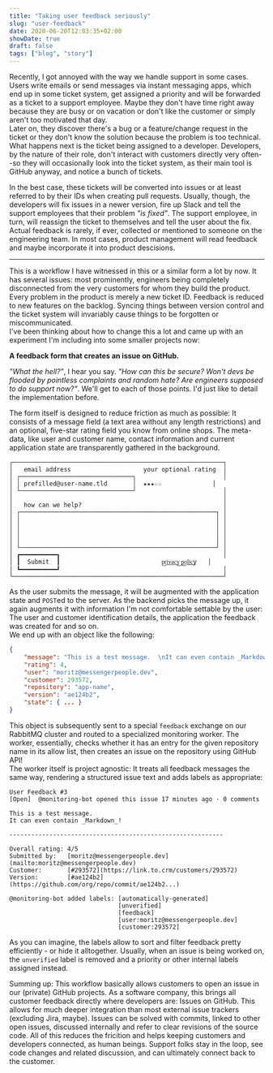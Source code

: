 ```yaml
---
title: "Taking user feedback seriously"
slug: "user-feedback"
date: 2020-06-20T12:03:35+02:00
showDate: true
draft: false
tags: ["blog", "story"]
---
```


Recently, I got annoyed with the way we handle support in some cases. Users write emails or send messages via instant messaging apps, which end up in some ticket
system, get assigned a priority and will be forwarded as a ticket to a support employee. Maybe they don't have time right away because they are busy or on vacation 
or don't like the customer or simply aren't too motivated that day.  
Later on, they discover there's a bug or a feature/change request in the ticket or they don't know the solution because the problem is too technical. What happens 
next is the ticket being assigned to a developer. Developers, by the nature of their role, don't interact with customers directly very often--so they will 
occasionally look into the ticket system, as their main tool is GitHub anyway, and notice a bunch of tickets.

In the best case, these tickets will be converted into issues or at least referred to by their IDs when creating pull requests. Usually, though, the developers will
fix issues in a newer version, fire up Slack and tell the support employees that their problem _"is fixed"_. The support employee, in turn, will reassign the ticket
to themselves and tell the user about the fix.  
Actual feedback is rarely, if ever, collected or mentioned to someone on the engineering team. In most cases, product management will read feedback and maybe 
incorporate it into product descisions.

-----

This is a workflow I have witnessed in this or a similar form a lot by now. It has several issues: most prominently, engineers being completely disconnected from 
the very customers for whom they build the product. Every problem in the product is merely a new ticket ID. Feedback is reduced to new features on the backlog. 
Syncing things between version control and the ticket system will invariably cause things to be forgotten or miscommunicated.  
I've been thinking about how to change this a lot and came up with an experiment I'm including into some smaller projects now:

**A feedback form that creates an issue on GitHub.**

_"What the hell?"_, I hear you say. _"How can this be secure? Won't devs be flooded by pointless complaints and random hate? Are engineers supposed to do support 
now?"_. We'll get to each of those points. I'd just like to detail the implementation before.

The form itself is designed to reduce friction as much as possible: It consists of a message field (a text area without any length restrictions) and an optional,
five-star rating field you know from online shops. The meta-data, like user and customer name, contact information and current application state are transparently
gathered in the background.  

```
┌──────────────────────────────────────────────────────────┐
│   email address                    your optional rating  │
│ ┌───────────────────────────────┐                        │
│ │ prefilled@user-name.tld       │  ★★★☆☆              │
│ └───────────────────────────────┘                        │
│                                                          │
│   how can we help?                                       │
│ ┌──────────────────────────────────────────────────────┐ │
│ │                                                      │ │
│ │                                                      │ │
│ │                                                      │ │
│ │                                                      │ │
│ └──────────────────────────────────────────────────────┘ │
│ ┏━━━━━━━━━━┓                                             │
│ ┃  Submit  ┃                            p͟r͟i͟v͟a͟c͟y͟ ͟p͟o͟l͟i͟c͟y   │
│ ┗━━━━━━━━━━┛                                             │
└──────────────────────────────────────────────────────────┘
```

As the user submits the message, it will be augmented with the application state and `POST`ed to the server. As the backend picks the message up, it again augments
it with information I'm not comfortable settable by the user: The user and customer identification details, the application the feedback was created for and 
so on.  
We end up with an object like the following:
```json
{
    "message": "This is a test message.  \nIt can even contain _Markdown_!",
    "rating": 4,
    "user": "moritz@messengerpeople.dev",
    "customer": 293572,
    "repository": "app-name",
    "version": "ae124b2",
    "state": { ... }
}
```

This object is subsequently sent to a special `feedback` exchange on our RabbitMQ cluster and routed to a specialized monitoring worker. The worker, essentially, 
checks whether it has an entry for the given repository name in its allow list, then creates an issue on the repository using GitHub API!  
The worker itself is project agnostic: It treats all feedback messages the same way, rendering a structured issue text and adds labels as appropriate:

```
User Feedback #3
[Open]  @monitoring-bot opened this issue 17 minutes ago · 0 comments

This is a test message.  
It can even contain _Markdown_!

-----------------------------------------------------------

Overall rating: 4/5
Submitted by:   [moritz@messengerpeople.dev](mailto:moritz@messengerpeople.dev)
Customer:       [#293572](https://link.to.crm/customers/293572)
Version:        [#ae124b2](https://github.com/org/repo/commit/ae124b2...)

@monitoring-bot added labels: [automatically-generated] 
                              [unverified]
                              [feedback]
                              [user:moritz@messengerpeople.dev]
                              [customer:293572]
```

As you can imagine, the labels allow to sort and filter feedback pretty efficiently - or hide it alltogether. Usually, when an issue is being worked on, the
`unverified` label is removed and a priority or other internal labels assigned instead. 

Summing up: This workflow basically allows customers to open an issue in our (private) GitHub projects. As a software company, this brings all customer feedback
directly where developers are: Issues on GitHub. This allows for much deeper integration than most external issue trackers (excluding Jira, maybe). Issues can be
solved with commits, linked to other open issues, discussed internally and refer to clear revisions of the source code. All of this reduces the fricition and helps
keeping customers and developers connected, as human beings. Support folks stay in the loop, see code changes and related discussion, and can ultimately connect 
back to the customer.
